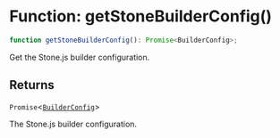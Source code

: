 # Function: getStoneBuilderConfig()

```ts
function getStoneBuilderConfig(): Promise<BuilderConfig>;
```

Get the Stone.js builder configuration.

## Returns

`Promise`\<[`BuilderConfig`](../../options/BuilderConfig/interfaces/BuilderConfig.md)\>

The Stone.js builder configuration.
